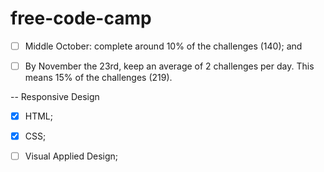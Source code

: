 # free-code-camp

- [ ] Middle October: complete around 10% of the challenges (140); and

- [ ] By November the 23rd, keep an average of 2 challenges per day. This means 15% of the challenges (219).

--
Responsive Design

- [x] HTML;

- [x] CSS;

- [ ] Visual Applied Design;
